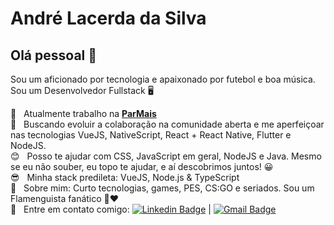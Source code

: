 # André Lacerda da Silva

## Olá pessoal 👋
Sou um aficionado por tecnologia e apaixonado por futebol e boa música.
Sou um Desenvolvedor Fullstack :desktop_computer:

 :office:  &nbsp; Atualmente trabalho na [**ParMais**](https://www.parmais.com.br)
 <br/> :green_heart: &nbsp; Buscando evoluir a colaboração na comunidade aberta e me aperfeiçoar nas tecnologias VueJS, NativeScript, React + React Native, Flutter e NodeJS. 
 <br/> :blush: &nbsp; Posso te ajudar com CSS, JavaScript em geral, NodeJS e Java. Mesmo se eu não souber, eu topo te ajudar, e aí descobrimos juntos! :grinning:
 <br/> :sunglasses: &nbsp; Minha stack predileta: VueJS, Node.js & TypeScript
 <br/> 💬  &nbsp; Sobre mim: Curto tecnologias, games, PES, CS:GO e seriados. Sou um Flamenguista fanático :black_heart::heart:
 <br/> :email: &nbsp; Entre em contato comigo: [![Linkedin Badge](https://img.shields.io/badge/-andrelacerdas-blue?style=flat-square&logo=Linkedin&logoColor=white&link=https://www.linkedin.com/in/andrelacerdas/)](https://www.linkedin.com/in/andrelacerdas/) 
| 
[![Gmail Badge](https://img.shields.io/badge/-lacerdev@gmail.com-c14438?style=flat-square&logo=Gmail&logoColor=white&link=mailto:lacerdev@gmail.com)](mailto:lacerdev@gmail.com)
